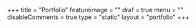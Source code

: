 +++
title = "Portfolio"
featureimage = ""
draf = true
menu = ""
disableComments = true
type = "static"
layout = "portfolio"
+++
